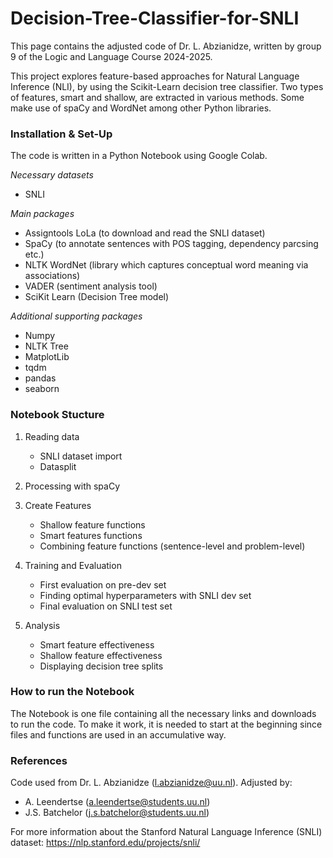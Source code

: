 # Decision-Tree-Classifier-for-SNLI
This page contains the adjusted code of Dr. L. Abzianidze, written by group 9 of the Logic and Language Course 2024-2025.

This project explores feature-based approaches for Natural Language Inference (NLI), by using the Scikit-Learn decision tree classifier. 
Two types of features, smart and shallow, are extracted in various methods. Some make use of spaCy and WordNet among other Python libraries.

### Installation & Set-Up
The code is written in a Python Notebook using Google Colab.

*Necessary datasets*
- SNLI

*Main packages*
- Assigntools LoLa (to download and read the SNLI dataset)
- SpaCy (to annotate sentences with POS tagging, dependency parcsing etc.)
- NLTK WordNet (library which captures conceptual word meaning via associations)
- VADER (sentiment analysis tool)
- SciKit Learn (Decision Tree model)

*Additional supporting packages*
- Numpy
- NLTK Tree
- MatplotLib
- tqdm
- pandas
- seaborn

### Notebook Stucture
1. Reading data
      - SNLI dataset import
      - Datasplit

2. Processing with spaCy

3. Create Features 
      - Shallow feature functions
      - Smart features functions
      - Combining feature functions (sentence-level and problem-level)
   
4. Training and Evaluation
      - First evaluation on pre-dev set
      - Finding optimal hyperparameters with SNLI dev set
      - Final evaluation on SNLI test set
   
5. Analysis
      - Smart feature effectiveness
      - Shallow feature effectiveness
      - Displaying decision tree splits

### How to run the Notebook
The Notebook is one file containing all the necessary links and downloads to run the code. To make it work, it is needed to start at the beginning since files and functions are used in an accumulative way.

### References
Code used from Dr. L. Abzianidze (l.abzianidze@uu.nl).
Adjusted by:
- A. Leendertse (a.leendertse@students.uu.nl)
- J.S. Batchelor (j.s.batchelor@students.uu.nl)

For more information about the Stanford Natural Language Inference (SNLI) dataset: https://nlp.stanford.edu/projects/snli/ 

